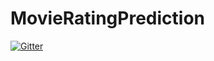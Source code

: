 # MovieRatingPrediction

[![Gitter](https://badges.gitter.im/hias234/MovieRatingPrediction.svg)](https://gitter.im/hias234/MovieRatingPrediction?utm_source=badge&utm_medium=badge&utm_campaign=pr-badge&utm_content=badge)